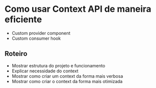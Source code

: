 # Como usar Context API de maneira eficiente

- Custom provider component
- Custom consumer hook

## Roteiro

- Mostrar estrutura do projeto e funcionamento
- Explicar necessidade do context
- Mostrar como criar um context da forma mais verbosa
- Mostrar como criar o context da forma mais otimizada

